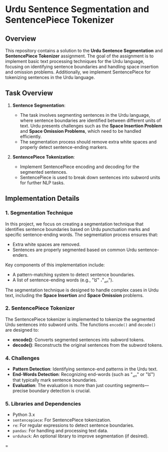# Urdu Sentence Segmentation and SentencePiece Tokenizer

## Overview

This repository contains a solution to the **Urdu Sentence Segmentation** and **SentencePiece Tokenizer** assignment. The goal of the assignment is to implement basic text processing techniques for the Urdu language, focusing on identifying sentence boundaries and handling space insertion and omission problems. Additionally, we implement SentencePiece for tokenizing sentences in the Urdu language.

## Task Overview

1. **Sentence Segmentation**: 
   - The task involves segmenting sentences in the Urdu language, where sentence boundaries are identified between different units of text. Urdu presents challenges such as the **Space Insertion Problem** and **Space Omission Problems**, which need to be handled efficiently.
   - The segmentation process should remove extra white spaces and properly detect sentence-ending markers.
   
2. **SentencePiece Tokenization**: 
   - Implement SentencePiece encoding and decoding for the segmented sentences.
   - SentencePiece is used to break down sentences into subword units for further NLP tasks.

## Implementation Details

### 1. **Segmentation Technique**

In this project, we focus on creating a segmentation technique that identifies sentence boundaries based on Urdu punctuation marks and specific sentence-ending words. The segmentation process ensures that:

- Extra white spaces are removed.
- Sentences are properly segmented based on common Urdu sentence-enders.
  
Key components of this implementation include:
- A pattern-matching system to detect sentence boundaries.
- A list of sentence-ending words (e.g., "ہے"، "کا").
  
The segmentation technique is designed to handle complex cases in Urdu text, including the **Space Insertion** and **Space Omission** problems.

### 2. **SentencePiece Tokenizer**

The SentencePiece tokenizer is implemented to tokenize the segmented Urdu sentences into subword units. The functions `encode()` and `decode()` are designed to:

- **encode()**: Converts segmented sentences into subword tokens.
- **decode()**: Reconstructs the original sentences from the subword tokens.

### 4. **Challenges**

- **Pattern Detection**: Identifying sentence-end patterns in the Urdu text.
- **End-Words Detection**: Recognizing end-words (such as "ہے" or "کا") that typically mark sentence boundaries.
- **Evaluation**: The evaluation is more than just counting segments—precise boundary detection is crucial.

### 5. **Libraries and Dependencies**

- Python 3.x
- `sentencepiece`: For SentencePiece tokenization.
- `re`: For regular expressions to detect sentence boundaries.
- `pandas`: For handling and processing text data.
- `urduhack`: An optional library to improve segmentation (if desired).

=
